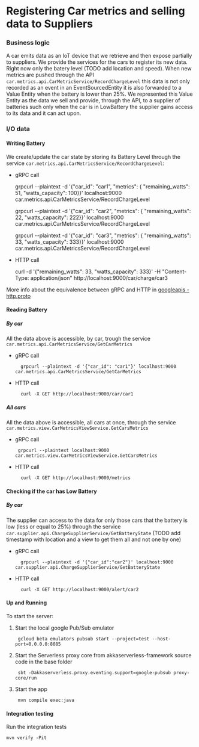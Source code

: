 # Registering Car metrics and selling data to Suppliers

### Business logic
A car emits data as an IoT device that we retrieve and then expose partially to suppliers. We provide the services for the cars to register its new data. Right now only the batery level (TODO add location and speed). 
When new metrics are pushed through the API `car.metrics.api.CarMetricService/RecordChargeLevel` this data is not only recorded as an event in an EventSourcedEntity it is also forwarded to a Value Entity when the battery is lower than 25%. We represented this Value Entity as the data we sell and provide, through the API, to a supplier of batteries such only when the car is in LowBattery the supplier gains access to its data and it can act upon.   

### I/O data

#### Writing Battery
We create/update the car state by storing its Battery Level through the service `car.metrics.api.CarMetricsService/RecordChargeLevel`:

- gRPC call

    grpcurl --plaintext -d '{"car_id": "car1", "metrics": { "remaining_watts": 51, "watts_capacity": 100}}' localhost:9000 car.metrics.api.CarMetricsService/RecordChargeLevel
    
    grpcurl --plaintext -d '{"car_id": "car2", "metrics": { "remaining_watts": 22, "watts_capacity": 222}}' localhost:9000 car.metrics.api.CarMetricsService/RecordChargeLevel

    grpcurl --plaintext -d '{"car_id": "car3", "metrics": { "remaining_watts": 33, "watts_capacity": 333}}' localhost:9000 car.metrics.api.CarMetricsService/RecordChargeLevel
   
- HTTP call

    curl -d '{"remaining_watts": 33, "watts_capacity": 333}' -H "Content-Type: application/json"  http://localhost:9000/car/charge/car3 

More info about the equivalence between gRPC and HTTP in [googleapis - http.proto](https://github.com/googleapis/googleapis/blob/master/google/api/http.proto) 

#### Reading Battery
##### By car
All the data above is accessible, by car, trough the service `car.metrics.api.CarMetricsService/GetCarMetrics` 

- gRPC call

        grpcurl --plaintext -d '{"car_id": "car1"}' localhost:9000 car.metrics.api.CarMetricsService/GetCarMetrics

- HTTP call

        curl -X GET http://localhost:9000/car/car1
    
##### All cars

All the data above is accessible, all cars at once, through the service `car.metrics.view.CarMetricsViewService.GetCarsMetrics`
 - gRPC call

        grpcurl --plaintext localhost:9000 car.metrics.view.CarMetricsViewService.GetCarsMetrics
        
- HTTP call

        curl -X GET http://localhost:9000/metrics
        
#### Checking if the car has Low Battery 
##### By car
The supplier can access to the data for only those cars that the battery is low (less or equal to 25%) through the service `car.supplier.api.ChargeSupplierService/GetBatteryState` (TODO add timestamp with location and a view to get them all and not one by one)

- gRPC call
        
        grpcurl --plaintext -d '{"car_id":"car2"}' localhost:9000 car.supplier.api.ChargeSupplierService/GetBatteryState

- HTTP call
        
        curl -X GET http://localhost:9000/alert/car2
        

#### Up and Running        
To start the server:

1. Start the local google Pub/Sub emulator

        gcloud beta emulators pubsub start --project=test --host-port=0.0.0.0:8085

2. Start the Serverless proxy core from akkaserverless-framework source code in the base folder

        sbt -Dakkaserverless.proxy.eventing.support=google-pubsub proxy-core/run
        
3. Start the app

        mvn compile exec:java



#### Integration testing 

Run the integration tests
```
mvn verify -Pit